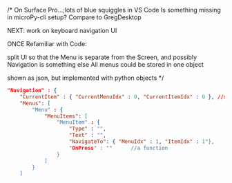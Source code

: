 /*
On Surface Pro...;lots of blue squiggles in VS Code
Is something missing in microPy-cli setup?
Compare to GregDesktop


NEXT: work on keyboard navigation UI


ONCE Refamiliar with Code:

split UI so that the Menu is separate from the Screen, and possibly Navigation is something else
All menus could be stored in one object

shown as json, but implemented with python objects
*/

```json
"Navigation" : {
    "CurrentItem" : { "CurrentMenuIdx" : 0, "CurrentItemIdx" : 0 }, //setter will navigate to new Menu
    "Menus": [
        "Menu" : {
            "MenuItems": [
                "MenuItem" : {
                    "Type" : "",
                    "Text" : "",
                    "NavigateTo": { "MenuIdx" : 1, "ItemIdx" : 1"},
                    "OnPress" : ""      //a function
                }
            ]
        }
    ]



```
